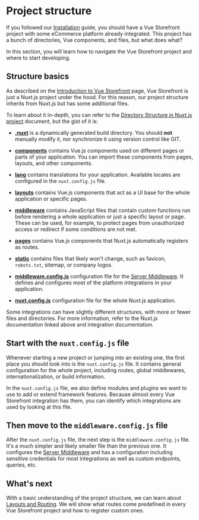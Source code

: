 # Project structure

If you followed our [Installation](/general/installation.html) guide, you should have a Vue Storefront project with some eCommerce platform already integrated. This project has a bunch of directories, Vue components, and files, but what does what?

In this section, you will learn how to navigate the Vue Storefront project and where to start developing.

## Structure basics

As described on the [Introduction to Vue Storefront](./introduction.html) page, Vue Storefront is just a Nuxt.js project under the hood. For this reason, our project structure inherits from Nuxt.js but has some additional files.

To learn about it in-depth, you can refer to the [Directory Structure in Nuxt.js project](https://nuxtjs.org/docs/get-started/directory-structure/) document, but the gist of it is:

* [**.nuxt**](https://nuxtjs.org/docs/2.x/directory-structure/nuxt) is a dynamically generated build directory. You should **not** manually modify it, nor synchronize it using version control like GIT.

* [**components**](https://nuxtjs.org/docs/2.x/directory-structure/components) contains Vue.js components used on different pages or parts of your application. You can import these components from pages, layouts, and other components.

* [**lang**](http://localhost:8080/v2/getting-started/internationalization.html) contains translations for your application. Available locales are configured in the `nuxt.config.js` file.

* [**layouts**](https://nuxtjs.org/docs/2.x/directory-structure/layouts) contains Vue.js components that act as a UI base for the whole application or specific pages.

* [**middleware**](https://nuxtjs.org/docs/2.x/directory-structure/middleware) contains JavaScript files that contain custom functions run before rendering a whole application or just a specific layout or page. These can be used, for example, to protect pages from unauthorized access or redirect if some conditions are not met.

* [**pages**](https://nuxtjs.org/docs/2.x/directory-structure/pages) contains Vue.js components that Nuxt.js automatically registers as routes.

* [**static**](https://nuxtjs.org/docs/2.x/directory-structure/static) contains files that likely won't change, such as favicon, `robots.txt`, sitemap, or company logos.

* [**middleware.config.js**](/architecture/server-middleware.html#configuration) configuration file for the [Server Middleware](/architecture/server-middleware.html). It defines and configures most of the platform integrations in your application.

* [**nuxt.config.js**](https://nuxtjs.org/docs/2.x/directory-structure/nuxt-config) configuration file for the whole Nuxt.js application.

Some integrations can have slightly different structures, with more or fewer files and directories. For more information, refer to the Nuxt.js documentation linked above and integration documentation.

## Start with the `nuxt.config.js` file

Whenever starting a new project or jumping into an existing one, the first place you should look into is the `nuxt.config.js` file. It contains general configuration for the whole project, including routes, global middlewares, internationalization, or build information.

In the `nuxt.config.js` file, we also define modules and plugins we want to use to add or extend framework features. Because almost every Vue Storefront integration has them, you can identify which integrations are used by looking at this file.

## Then move to the `middleware.config.js` file

After the `nuxt.config.js` file, the next step is the `middleware.config.js` file. It's a much simpler and likely smaller file than the previous one. It configures the [Server Middleware](/architecture/server-middleware.html) and has a configuration including sensitive credentials for most integrations as well as custom endpoints, queries, etc.

## What's next

With a basic understanding of the project structure, we can learn about [Layouts and Routing](./layout-and-routing.html). We will show what routes come predefined in every Vue Storefront project and how to register custom ones.

